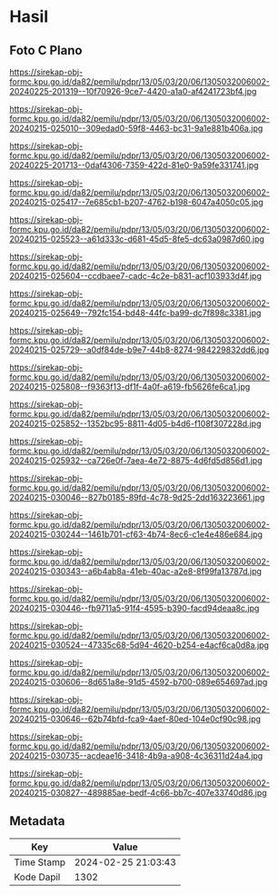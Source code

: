 # Hasil

## Foto C Plano

https://sirekap-obj-formc.kpu.go.id/da82/pemilu/pdpr/13/05/03/20/06/1305032006002-20240225-201319--10f70926-9ce7-4420-a1a0-af4241723bf4.jpg

https://sirekap-obj-formc.kpu.go.id/da82/pemilu/pdpr/13/05/03/20/06/1305032006002-20240215-025010--309edad0-59f8-4463-bc31-9a1e881b406a.jpg

https://sirekap-obj-formc.kpu.go.id/da82/pemilu/pdpr/13/05/03/20/06/1305032006002-20240225-201713--0daf4306-7359-422d-81e0-9a59fe331741.jpg

https://sirekap-obj-formc.kpu.go.id/da82/pemilu/pdpr/13/05/03/20/06/1305032006002-20240215-025417--7e685cb1-b207-4762-b198-6047a4050c05.jpg

https://sirekap-obj-formc.kpu.go.id/da82/pemilu/pdpr/13/05/03/20/06/1305032006002-20240215-025523--a61d333c-d681-45d5-8fe5-dc63a0987d60.jpg

https://sirekap-obj-formc.kpu.go.id/da82/pemilu/pdpr/13/05/03/20/06/1305032006002-20240215-025604--ccdbaee7-cadc-4c2e-b831-acf103933d4f.jpg

https://sirekap-obj-formc.kpu.go.id/da82/pemilu/pdpr/13/05/03/20/06/1305032006002-20240215-025649--792fc154-bd48-44fc-ba99-dc7f898c3381.jpg

https://sirekap-obj-formc.kpu.go.id/da82/pemilu/pdpr/13/05/03/20/06/1305032006002-20240215-025729--a0df84de-b9e7-44b8-8274-984229832dd6.jpg

https://sirekap-obj-formc.kpu.go.id/da82/pemilu/pdpr/13/05/03/20/06/1305032006002-20240215-025808--f9363f13-df1f-4a0f-a619-fb5626fe6ca1.jpg

https://sirekap-obj-formc.kpu.go.id/da82/pemilu/pdpr/13/05/03/20/06/1305032006002-20240215-025852--1352bc95-8811-4d05-b4d6-f108f307228d.jpg

https://sirekap-obj-formc.kpu.go.id/da82/pemilu/pdpr/13/05/03/20/06/1305032006002-20240215-025932--ca726e0f-7aea-4e72-8875-4d6fd5d856d1.jpg

https://sirekap-obj-formc.kpu.go.id/da82/pemilu/pdpr/13/05/03/20/06/1305032006002-20240215-030046--827b0185-89fd-4c78-9d25-2dd163223661.jpg

https://sirekap-obj-formc.kpu.go.id/da82/pemilu/pdpr/13/05/03/20/06/1305032006002-20240215-030244--1461b701-cf63-4b74-8ec6-c1e4e486e684.jpg

https://sirekap-obj-formc.kpu.go.id/da82/pemilu/pdpr/13/05/03/20/06/1305032006002-20240215-030343--a6b4ab8a-41eb-40ac-a2e8-8f99fa13787d.jpg

https://sirekap-obj-formc.kpu.go.id/da82/pemilu/pdpr/13/05/03/20/06/1305032006002-20240215-030446--fb9711a5-91f4-4595-b390-facd94deaa8c.jpg

https://sirekap-obj-formc.kpu.go.id/da82/pemilu/pdpr/13/05/03/20/06/1305032006002-20240215-030524--47335c68-5d94-4620-b254-e4acf6ca0d8a.jpg

https://sirekap-obj-formc.kpu.go.id/da82/pemilu/pdpr/13/05/03/20/06/1305032006002-20240215-030606--8d651a8e-91d5-4592-b700-089e654697ad.jpg

https://sirekap-obj-formc.kpu.go.id/da82/pemilu/pdpr/13/05/03/20/06/1305032006002-20240215-030646--62b74bfd-fca9-4aef-80ed-104e0cf90c98.jpg

https://sirekap-obj-formc.kpu.go.id/da82/pemilu/pdpr/13/05/03/20/06/1305032006002-20240215-030735--acdeae16-3418-4b9a-a908-4c36311d24a4.jpg

https://sirekap-obj-formc.kpu.go.id/da82/pemilu/pdpr/13/05/03/20/06/1305032006002-20240215-030827--489885ae-bedf-4c66-bb7c-407e33740d86.jpg


## Metadata

| Key        | Value               |
| ---------- | ------------------- |
| Time Stamp | 2024-02-25 21:03:43 |
| Kode Dapil | 1302                |



